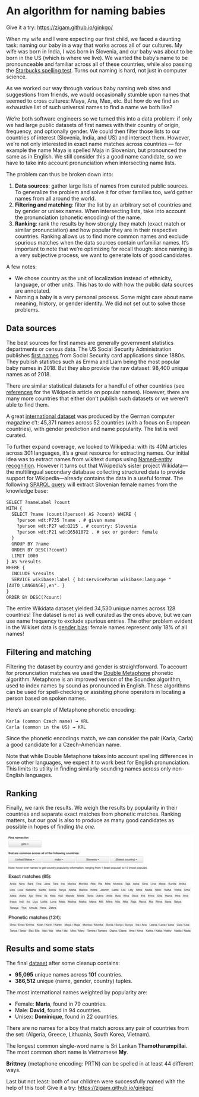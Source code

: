# An algorithm for naming babies
Give it a try: https://zigam.github.io/ginkgo/

When my wife and I were expecting our first child, we faced a daunting task: naming our baby in a way that works across all of our cultures.  My wife was born in India, I was born in Slovenia, and our baby was about to be born in the US (which is where we live).  We wanted the baby’s name to be pronounceable and familiar across all of these countries, while also passing the [Starbucks spelling test](https://www.thrillist.com/drink/nation/starbucks-spelling-tumblr-23-hilariously-misspelled-names-on-starbucks-coffee-cups).  Turns out naming is hard, not just in computer science.

As we worked our way through various baby naming web sites and suggestions from friends, we would occasionally stumble upon names that seemed to cross cultures: Maya, Ana, Max, etc.  But how do we find an exhaustive list of such universal names to find a name we both like?

We’re both software engineers so we turned this into a data problem: if only we had large public datasets of first names with their country of origin, frequency, and optionally gender. We could then filter those lists to our countries of interest (Slovenia, India, and US) and intersect them. However, we’re not only interested in exact name matches across countries — for example the name Maya is spelled Maja in Slovenian, but pronounced the same as in English. We still consider this a good name candidate, so we have to take into account pronunciation when intersecting name lists.

The problem can thus be broken down into:

1. **Data sources**: gather large lists of names from curated public sources.  To generalize the problem and solve it for other families too, we’d gather names from all around the world.
2. **Filtering and matching**: filter the list by an arbitrary set of countries and by gender or unisex names.  When intersecting lists, take into account the pronunciation (phonetic encoding) of the name.
3. **Ranking**: rank the results by how strongly they match (exact match or similar pronunciation) and how popular they are in their respective countries.  Ranking allows us to find more common names and exclude spurious matches when the data sources contain unfamiliar names.  It’s important to note that we’re optimizing for recall though: since naming is a very subjective process, we want to generate lots of good candidates.

A few notes:

- We chose country as the unit of localization instead of ethnicity, language, or other units.  This has to do with how the public data sources are annotated.
- Naming a baby is a very personal process.  Some might care about name meaning, history, or gender identity.  We did not set out to solve those problems.
## Data sources

The best sources for first names are generally government statistics departments or census data.  The US Social Security Administration publishes [first names](https://www.ssa.gov/OACT/babynames/background.html) from Social Security card applications since 1880s.  They publish statistics such as Emma and Liam being the most popular baby names in 2018.  But they also provide the raw dataset: 98,400 unique names as of 2018.

There are similar statistical datasets for a handful of other countries (see [references](https://en.wikipedia.org/wiki/List_of_most_popular_given_names#References) for the Wikipedia article on popular names).  However, there are many more countries that either don’t publish such datasets or we weren’t able to find them.

A great [international dataset](https://opendata.stackexchange.com/questions/4756/searching-for-lists-of-babynames-containing-huge-10k-amounts-of-unique-name/4757#4757) was produced by the German computer magazine c’t: 45,371 names across 52 countries (with a focus on European countries), with gender prediction and name popularity.  The list is well curated.

To further expand coverage, we looked to Wikipedia: with its 40M articles across 301 languages, it’s a great resource for extracting names.  Our initial idea was to extract names from wikitext dumps using [Named-entity recognition](https://en.wikipedia.org/wiki/Named-entity_recognition).  However it turns out that Wikipedia’s sister project Wikidata—the multilingual secondary database collecting structured data to provide support for Wikipedia—already contains the data in a useful format.  The following [SPARQL query](https://query.wikidata.org/#%0ASELECT%20%3FnameLabel%20%3Fcount%0AWITH%20%7B%0A%20%20SELECT%20%3Fname%20%28count%28%3Fperson%29%20AS%20%3Fcount%29%20WHERE%20%7B%0A%20%20%20%20%3Fperson%20wdt%3AP735%20%3Fname%20.%20%23%20given%20name%0A%20%20%20%20%3Fperson%20wdt%3AP27%20wd%3AQ215%20.%20%23%20country%3A%20Slovenia%0A%20%20%20%20%3Fperson%20wdt%3AP21%20wd%3AQ6581072%20.%20%23%20sex%20or%20gender%3A%20female%20%0A%20%20%7D%0A%20%20GROUP%20BY%20%3Fname%0A%20%20ORDER%20BY%20DESC%28%3Fcount%29%0A%20%20LIMIT%201000%0A%7D%20AS%20%25results%0AWHERE%20%7B%0A%20%20INCLUDE%20%25results%0A%20%20SERVICE%20wikibase%3Alabel%20%7B%20bd%3AserviceParam%20wikibase%3Alanguage%20%22%5BAUTO_LANGUAGE%5D%2Cen%22.%20%7D%0A%7D%0AORDER%20BY%20DESC%28%3Fcount%29) will extract Slovenian female names from the knowledge base:


    SELECT ?nameLabel ?count
    WITH {
      SELECT ?name (count(?person) AS ?count) WHERE {
        ?person wdt:P735 ?name . # given name
        ?person wdt:P27 wd:Q215 . # country: Slovenia
        ?person wdt:P21 wd:Q6581072 . # sex or gender: female 
      }
      GROUP BY ?name
      ORDER BY DESC(?count)
      LIMIT 1000
    } AS %results
    WHERE {
      INCLUDE %results
      SERVICE wikibase:label { bd:serviceParam wikibase:language "[AUTO_LANGUAGE],en". }
    }
    ORDER BY DESC(?count)

The entire Wikidata dataset yielded 34,530 unique names across 128 countries!  The dataset is not as well curated as the ones above, but we can use name frequency to exclude spurious entries.  The other problem evident in the Wikiset data is [gender bias](https://suegardner.org/2011/02/19/nine-reasons-why-women-dont-edit-wikipedia-in-their-own-words/): female names represent only 18% of all names!

## Filtering and matching

Filtering the dataset by country and gender is straightforward.  To account for pronunciation matches we used the [Double Metaphone](https://en.wikipedia.org/wiki/Metaphone#Double_Metaphone) phonetic algorithm.  Metaphone is an improved version of the Soundex algorithm, used to index names by sound as pronounced in English.  These algorithms can be used for spell-checking or assisting phone operators in locating a person based on spoken names.

Here’s an example of Metaphone phonetic encoding:

    Karla (common Czech name) → KRL
    Carla (common in the US) → KRL

Since the phonetic encodings match, we can consider the pair (Karla, Carla) a good candidate for a Czech-American name.

Note that while Double Metaphone takes into account spelling differences in some other languages, we expect it to work best for English pronunciation.  This limits its utility in finding similarly-sounding names across only non-English languages.

## Ranking

Finally, we rank the results.  We weigh the results by popularity in their countries and separate exact matches from phonetic matches.  Ranking matters, but our goal is also to produce as many good candidates as possible in hopes of finding *the one*.


<kbd>
  <img src="https://raw.githubusercontent.com/zigam/ginkgo/gh-pages/images/screenshot.png" />
</kbd>

## Results and some stats

The final [dataset](https://github.com/zigam/ginkgo/blob/gh-pages/data/generated/names.json) after some cleanup contains:

- **95,095** unique names across **101** countries.
- **386,512** unique (name, gender, country) tuples.

The most international names weighted by popularity are:

- Female: **Maria**, found in 79 countries.
- Male: **David**, found in 94 countries.
- Unisex: **Dominique**, found in 22 countries.

There are no names for a boy that match across any pair of countries from the set: (Algeria, Greece, Lithuania, South Korea, Vietnam).

The longest common single-word name is Sri Lankan **Thamotharampillai**.
The most common short name is Vietnamese **My**.

**Brittney** (metaphone encoding: PRTN) can be spelled in at least 44 different ways.

Last but not least: both of our children were successfully named with the help of this tool!
Give it a try: https://zigam.github.io/ginkgo/

